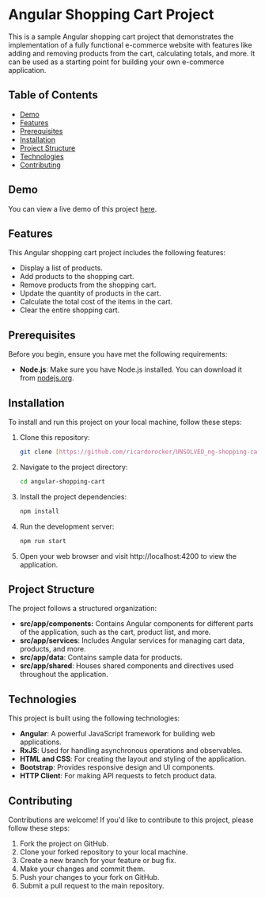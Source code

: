 # Angular Shopping Cart Project

This is a sample Angular shopping cart project that demonstrates the implementation of a fully functional e-commerce website with features like adding and removing products from the cart, calculating totals, and more. It can be used as a starting point for building your own e-commerce application.

## Table of Contents
- [Demo](#demo)
- [Features](#features)
- [Prerequisites](#prerequisites)
- [Installation](#installation)
- [Project Structure](#project-structure)
- [Technologies](#technologies)
- [Contributing](#contributing)

## Demo

You can view a live demo of this project [here](#).

## Features

This Angular shopping cart project includes the following features:

- Display a list of products.
- Add products to the shopping cart.
- Remove products from the shopping cart.
- Update the quantity of products in the cart.
- Calculate the total cost of the items in the cart.
- Clear the entire shopping cart.

## Prerequisites

Before you begin, ensure you have met the following requirements:

- **Node.js**: Make sure you have Node.js installed. You can download it from [nodejs.org](https://nodejs.org/).

## Installation

To install and run this project on your local machine, follow these steps:

1. Clone this repository:

   ```bash
   git clone [https://github.com/ricardorocker/UNSOLVED_ng-shopping-cart-app.git]
2. Navigate to the project directory:

   ```bash
   cd angular-shopping-cart
3. Install the project dependencies:

   ```bash
   npm install
4. Run the development server:

   ```bash
   npm run start
5. Open your web browser and visit http://localhost:4200 to view the application.

## Project Structure
The project follows a structured organization:

- **src/app/components:** Contains Angular components for different parts of the application, such as the cart, product list, and more.
- **src/app/services**: Includes Angular services for managing cart data, products, and more.
- **src/app/data**: Contains sample data for products.
- **src/app/shared**: Houses shared components and directives used throughout the application.

## Technologies
This project is built using the following technologies:

- **Angular**: A powerful JavaScript framework for building web applications.
- **RxJS**: Used for handling asynchronous operations and observables.
- **HTML and CSS**: For creating the layout and styling of the application.
- **Bootstrap**: Provides responsive design and UI components.
- **HTTP Client**: For making API requests to fetch product data.

## Contributing
Contributions are welcome! If you'd like to contribute to this project, please follow these steps:

1. Fork the project on GitHub.
2. Clone your forked repository to your local machine.
3. Create a new branch for your feature or bug fix.
4. Make your changes and commit them.
5. Push your changes to your fork on GitHub.
6. Submit a pull request to the main repository.


